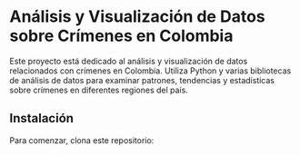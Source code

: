 # Análisis y Visualización de Datos sobre Crímenes en Colombia

Este proyecto está dedicado al análisis y visualización de datos relacionados con crímenes en Colombia. Utiliza Python y varias bibliotecas de análisis de datos para examinar patrones, tendencias y estadísticas sobre crímenes en diferentes regiones del país.

## Instalación

Para comenzar, clona este repositorio:

